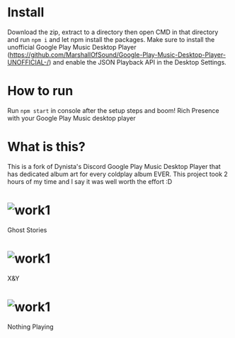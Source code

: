# Install
Download the zip, extract to a directory then open CMD in that directory and run `npm i` and let npm install the packages.
Make sure to install the unofficial Google Play Music Desktop Player (https://github.com/MarshallOfSound/Google-Play-Music-Desktop-Player-UNOFFICIAL-/) and enable the JSON Playback API in the Desktop Settings.

# How to run
Run `npm start` in console after the setup steps and boom! Rich Presence with your Google Play Music desktop player

# What is this?
This is a fork of Dynista's Discord Google Play Music Desktop Player that has dedicated album art for every coldplay album EVER. 
This project took 2 hours of my time and I say it was well worth the effort :D

# ![work1](https://github.com/Phoenixthedoggo/Discord-Google-Play-Music-Desktop-Player-Sheppietunes-Fork/blob/Sheppietunes/pictures/dis1.png)

Ghost Stories

# ![work1](https://github.com/Phoenixthedoggo/Discord-Google-Play-Music-Desktop-Player-Sheppietunes-Fork/blob/Sheppietunes/pictures/dis2.png)

X&Y

# ![work1](https://github.com/Phoenixthedoggo/Discord-Google-Play-Music-Desktop-Player-Sheppietunes-Fork/blob/Sheppietunes/pictures/dis3.png)

Nothing Playing
